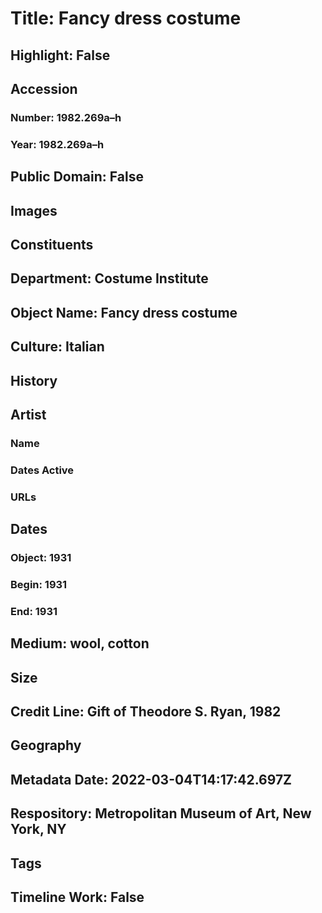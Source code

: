 # Title: Fancy dress costume
## Highlight: False
## Accession
### Number: 1982.269a–h
### Year: 1982.269a–h
## Public Domain: False
## Images
## Constituents
## Department: Costume Institute
## Object Name: Fancy dress costume
## Culture: Italian
## History
## Artist
### Name
### Dates Active
### URLs
## Dates
### Object: 1931
### Begin: 1931
### End: 1931
## Medium: wool, cotton
## Size
## Credit Line: Gift of Theodore S. Ryan, 1982
## Geography
## Metadata Date: 2022-03-04T14:17:42.697Z
## Respository: Metropolitan Museum of Art, New York, NY
## Tags
## Timeline Work: False